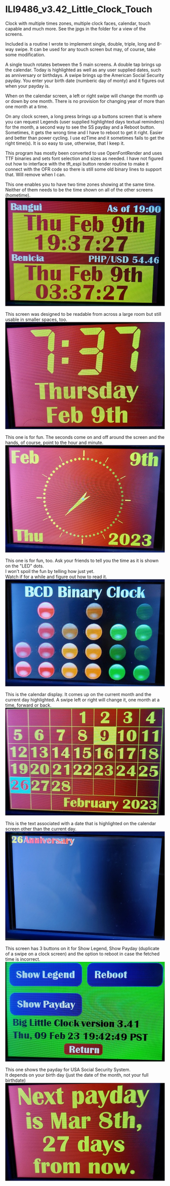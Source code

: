 # ILI9486_v3.42_Little_Clock_Touch

Clock with multiple times zones, multiple clock faces, calendar, touch capable and much more.  See the jpgs in the folder for a view of the screens.

Included is a routine I wrote to implement single, double, triple, long and 8-way swipe.  It can be used for any touch screen but may, of course, take some modification.

A single touch rotates between the 5 main screens.  A double tap brings up the calendar.  Today is highlighted as well as any user supplied dates, such as anniversary or birthdays.  A swipe brings up the American Social Security payday.  You enter your birth date (numberic day of monty) and it figures out when your payday is.

When on the calendar screen, a left or right swipe will change the month up or down by one month.  There is no provision for changing year of more than one month at a time.

On any clock screen, a long press brings up a buttons screen that is where you can request Legends (user supplied highlighted days textual reminders) for the month, a second way to see the SS payday and a Reboot button.  Sometimes, it gets the wrong time and I have to reboot to get it right.  Easier and better than power cycling.  I use ezTime and it sometimes fails to get the right time(s).  It is so easy to use, otherwise, that I keep it.

This program has mostly been converted to use OpenFontRender and uses TTF binaries and sets font selection and sizes as needed.  I have not figured out how to interface with the tft_espi button render routine to make it connect with the OFR code so there is still some old binary lines to support that.  Will remove when I can.

This one enables you to have two time zones showing at the same time.  
Neither of them needs to be the time shown on all of the other screens (hometime).
![Screenshot](DTZ.jpg)

This screen was designed to be readable from across a large room but still usable in smaller spaces, too.
![Screenshot](3Line.jpg)

This one is for fun.  The seconds come on and off around the screen and the hands, of course, point to the hour and minute.
![Screenshot](Analog.jpg)

This one is for fun, too.  Ask your friends to tell you the time as it is shown on the "LED" dots.  
I won't spoil the fun by telling how just yet.  
Watch if for a while and figure out how to read it.
![Screenshot](BCD.jpg)

This is the calendar display.  It comes up on the current month and the current day highlighted. 
A swipe left or right will change it, one month at a time, forward or back.
![Screenshot](Calendar.jpg)

This is the text associated with a date that is highlighted on the calendar screen other than the current day.
![Screenshot](Legend.jpg)

This screen has 3 buttons on it for Show Legend, Show Payday (duplicate of a swipe on a clock screen) 
and the option to reboot in case the fetched time is incorrect.
![Screenshot](Menu.jpg)

This one shows the payday for USA Social Security System.  
It depends on your birth day (just the date of the month, not your full birthdate)
![Screenshot](SS_Payday.jpg)
